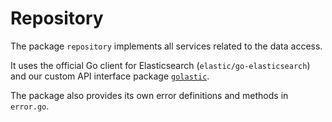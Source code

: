 # Repository

The package `repository` implements all services related to the data access.

It uses the official Go client for Elasticsearch (`elastic/go-elasticsearch`) and our custom API interface package [`golastic`](../../pkg/golastic/README.md).

The package also provides its own error definitions and methods in `error.go`.
